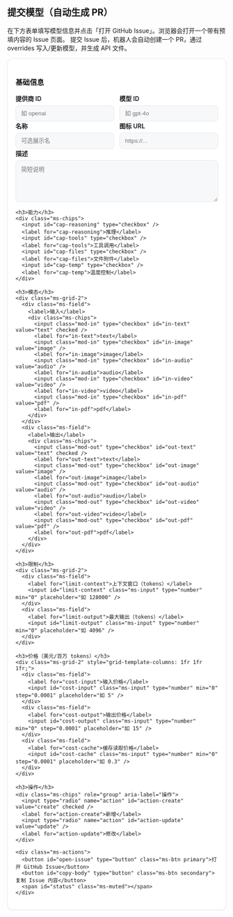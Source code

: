 ## 提交模型（自动生成 PR）

在下方表单填写模型信息并点击「打开 GitHub Issue」。浏览器会打开一个带有预填内容的 Issue 页面。
提交 Issue 后，机器人会自动创建一个 PR，通过 overrides 写入/更新模型，并生成 API 文件。

<style>
  .ms-card {background: var(--md-default-bg-color, #fff); border: 1px solid var(--md-default-fg-color--lightest, #e5e7eb); border-radius: 12px; box-shadow: 0 1px 2px rgba(0,0,0,.04); padding: 18px;}
  .ms-grid-2 {display:grid; grid-template-columns: 1fr; gap:12px;}
  @media (min-width: 720px){ .ms-grid-2 {grid-template-columns: 1fr 1fr;} }
  .ms-field label {display:block; font-weight:600; margin-bottom:6px;}
  .ms-input, .ms-textarea {width:100%; padding:10px 12px; border:1px solid var(--md-default-fg-color--lightest, #e5e7eb); background: var(--md-code-bg-color, #f6f8fa); border-radius:8px;}
  .ms-textarea {min-height: 96px;}
  .ms-chips {display:flex; flex-wrap: wrap; gap:8px;}
  .ms-chips input {position:absolute; opacity:0; pointer-events:none;}
  .ms-chips label {padding:6px 12px; border-radius:999px; border:1px solid var(--md-default-fg-color--lightest,#e5e7eb); cursor:pointer; user-select:none;}
  .ms-chips input:checked + label {background: var(--md-primary-fg-color,#4051b5); color: var(--md-primary-bg-color,#fff); border-color: var(--md-primary-fg-color,#4051b5);} 
  .ms-actions {margin-top:16px; display:flex; gap:12px; flex-wrap:wrap; align-items:center;}
  .ms-btn {appearance:none; border:1px solid transparent; border-radius:10px; padding:10px 14px; font-weight:600; cursor:pointer;}
  .ms-btn.primary {background: var(--md-primary-fg-color,#4051b5); color: var(--md-primary-bg-color,#fff);} 
  .ms-btn.secondary {background: var(--md-code-bg-color,#f6f8fa);} 
  .ms-muted {opacity:.85;}
</style>

<div id="model-submit" data-repo="basellm/llm-metadata">
  <form onsubmit="return false" style="max-width: 880px" class="ms-card">
    <h3>基础信息</h3>
    <div class="ms-grid-2">
      <div class="ms-field">
        <label for="providerId">提供商 ID</label>
        <input id="providerId" class="ms-input" type="text" required placeholder="如 openai" />
      </div>
      <div class="ms-field">
        <label for="modelId">模型 ID</label>
        <input id="modelId" class="ms-input" type="text" required placeholder="如 gpt-4o" />
      </div>
    </div>
    <div class="ms-grid-2">
      <div class="ms-field">
        <label for="name">名称</label>
        <input id="name" class="ms-input" type="text" placeholder="可选展示名" />
      </div>
      <div class="ms-field">
        <label for="icon">图标 URL</label>
        <input id="icon" class="ms-input" type="url" placeholder="https://..." />
      </div>
    </div>
    <div class="ms-field">
      <label for="description">描述</label>
      <textarea id="description" class="ms-textarea" placeholder="简短说明"></textarea>
    </div>

    <h3>能力</h3>
    <div class="ms-chips">
      <input id="cap-reasoning" type="checkbox" />
      <label for="cap-reasoning">推理</label>
      <input id="cap-tools" type="checkbox" />
      <label for="cap-tools">工具调用</label>
      <input id="cap-files" type="checkbox" />
      <label for="cap-files">文件附件</label>
      <input id="cap-temp" type="checkbox" />
      <label for="cap-temp">温度控制</label>
    </div>

    <h3>模态</h3>
    <div class="ms-grid-2">
      <div class="ms-field">
        <label>输入</label>
        <div class="ms-chips">
          <input class="mod-in" type="checkbox" id="in-text" value="text" checked />
          <label for="in-text">text</label>
          <input class="mod-in" type="checkbox" id="in-image" value="image" />
          <label for="in-image">image</label>
          <input class="mod-in" type="checkbox" id="in-audio" value="audio" />
          <label for="in-audio">audio</label>
          <input class="mod-in" type="checkbox" id="in-video" value="video" />
          <label for="in-video">video</label>
          <input class="mod-in" type="checkbox" id="in-pdf" value="pdf" />
          <label for="in-pdf">pdf</label>
        </div>
      </div>
      <div class="ms-field">
        <label>输出</label>
        <div class="ms-chips">
          <input class="mod-out" type="checkbox" id="out-text" value="text" checked />
          <label for="out-text">text</label>
          <input class="mod-out" type="checkbox" id="out-image" value="image" />
          <label for="out-image">image</label>
          <input class="mod-out" type="checkbox" id="out-audio" value="audio" />
          <label for="out-audio">audio</label>
          <input class="mod-out" type="checkbox" id="out-video" value="video" />
          <label for="out-video">video</label>
          <input class="mod-out" type="checkbox" id="out-pdf" value="pdf" />
          <label for="out-pdf">pdf</label>
        </div>
      </div>
    </div>

    <h3>限制</h3>
    <div class="ms-grid-2">
      <div class="ms-field">
        <label for="limit-context">上下文窗口（tokens）</label>
        <input id="limit-context" class="ms-input" type="number" min="0" placeholder="如 128000" />
      </div>
      <div class="ms-field">
        <label for="limit-output">最大输出（tokens）</label>
        <input id="limit-output" class="ms-input" type="number" min="0" placeholder="如 4096" />
      </div>
    </div>

    <h3>价格（美元/百万 tokens）</h3>
    <div class="ms-grid-2" style="grid-template-columns: 1fr 1fr 1fr;">
      <div class="ms-field">
        <label for="cost-input">输入价格</label>
        <input id="cost-input" class="ms-input" type="number" min="0" step="0.0001" placeholder="如 5" />
      </div>
      <div class="ms-field">
        <label for="cost-output">输出价格</label>
        <input id="cost-output" class="ms-input" type="number" min="0" step="0.0001" placeholder="如 15" />
      </div>
      <div class="ms-field">
        <label for="cost-cache">缓存读取价格</label>
        <input id="cost-cache" class="ms-input" type="number" min="0" step="0.0001" placeholder="如 0.3" />
      </div>
    </div>

    <h3>操作</h3>
    <div class="ms-chips" role="group" aria-label="操作">
      <input type="radio" name="action" id="action-create" value="create" checked />
      <label for="action-create">新增</label>
      <input type="radio" name="action" id="action-update" value="update" />
      <label for="action-update">修改</label>
    </div>

    <div class="ms-actions">
      <button id="open-issue" type="button" class="ms-btn primary">打开 GitHub Issue</button>
      <button id="copy-body" type="button" class="ms-btn secondary">复制 Issue 内容</button>
      <span id="status" class="ms-muted"></span>
    </div>

  </form>
</div>

<script>
  (function () {
    const root = document.getElementById('model-submit');
    const repo = root.getAttribute('data-repo') || 'basellm/llm-metadata';

    function value(id) { return (document.getElementById(id)?.value || '').trim(); }
    function num(id) { const v = value(id); return v ? Number(v) : undefined; }
    function checked(id) { return !!document.getElementById(id)?.checked; }
    function gather(className) {
      return Array.from(document.querySelectorAll('.' + className))
        .filter(x => x.checked)
        .map(x => x.value);
    }

    function buildPayload() {
      const providerId = value('providerId');
      const modelId = value('modelId');
      const payload = {
        schema: 'model-submission',
        action: (document.querySelector('input[name="action"]:checked')?.value || 'create'),
        providerId, modelId,
        name: value('name') || undefined,
        description: value('description') || undefined,
        reasoning: checked('cap-reasoning') || undefined,
        tool_call: checked('cap-tools') || undefined,
        attachment: checked('cap-files') || undefined,
        temperature: checked('cap-temp') || undefined,
        icon: value('icon') || undefined,
        modalities: { input: gather('mod-in'), output: gather('mod-out') },
        limit: { context: num('limit-context'), output: num('limit-output') },
        cost: { input: num('cost-input'), output: num('cost-output'), cache_read: num('cost-cache') },
      };
      const prune = (obj) => {
        if (!obj || typeof obj !== 'object') return obj;
        const out = Array.isArray(obj) ? [] : {};
        for (const [k, v] of Object.entries(obj)) {
          if (v === undefined || v === null || (Array.isArray(v) && v.length === 0)) continue;
          if (typeof v === 'object') {
            const pv = prune(v);
            if (pv === undefined || (typeof pv === 'object' && !Array.isArray(pv) && Object.keys(pv).length === 0)) continue;
            out[k] = pv;
          } else {
            out[k] = v;
          }
        }
        return out;
      };
      return prune(payload);
    }

    function buildIssue() {
      const p = buildPayload();
      const title = `[Model Submission] ${p.action === 'update' ? 'Update' : 'Create'}: ${p.providerId}/${p.modelId}`;
      const body = [
        `此 Issue 由网站表单生成。机器人会把它转换为 PR。`,
        ``,
        `<details><summary>Payload</summary>`,
        '',
        '```json',
        JSON.stringify(p, null, 2),
        '```',
        '',
        `</details>`,
      ].join('\n');
      return { title, body };
    }

    function openIssue() {
      const { title, body } = buildIssue();
      const url = new URL(`https://github.com/${repo}/issues/new`);
      const params = new URLSearchParams({ title, body, labels: 'model-submission' });
      url.search = params.toString();
      const full = url.toString();
      if (full.length > 7500) {
        navigator.clipboard?.writeText(body);
        document.getElementById('status').textContent = '已复制内容，请在页面打开后粘贴';
        const u = new URL(`https://github.com/${repo}/issues/new`);
        u.search = new URLSearchParams({ title, labels: 'model-submission' }).toString();
        window.open(u.toString(), '_blank');
      } else {
        window.open(full, '_blank');
      }
    }

    document.getElementById('open-issue').addEventListener('click', openIssue);
    document.getElementById('copy-body').addEventListener('click', function(){
      const { body } = buildIssue();
      navigator.clipboard?.writeText(body);
      document.getElementById('status').textContent = '已复制';
    });
  })();
</script>
